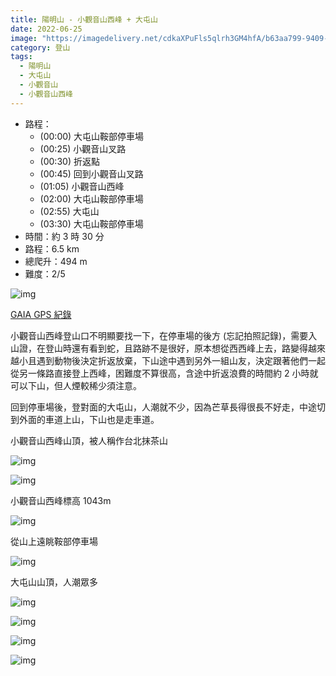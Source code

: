 ```yaml
---
title: 陽明山 - 小觀音山西峰 + 大屯山
date: 2022-06-25
image: "https://imagedelivery.net/cdkaXPuFls5qlrh3GM4hfA/b63aa799-9409-447b-9759-c7ab29245700/public"
category: 登山
tags:
  - 陽明山
  - 大屯山
  - 小觀音山
  - 小觀音山西峰
---
```


- 路程：
  - (00:00) 大屯山鞍部停車場
  - (00:25) 小觀音山叉路
  - (00:30) 折返點
  - (00:45) 回到小觀音山叉路
  - (01:05) 小觀音山西峰
  - (02:00) 大屯山鞍部停車場
  - (02:55) 大屯山
  - (03:30) 大屯山鞍部停車場
- 時間：約 3 時 30 分
- 路程：6.5 km
- 總爬升：494 m
- 難度：2/5

![img](https://imagedelivery.net/cdkaXPuFls5qlrh3GM4hfA/7918f351-059b-43f4-8b6d-58d39c96fc00/public)

[GAIA GPS 紀錄](https://www.gaiagps.com/datasummary/track/bd2c4a1ce12f0d535acba2447c082e5eea7be264/)

小觀音山西峰登山口不明顯要找一下，在停車場的後方 (忘記拍照記錄)，需要入山證，在登山時還有看到蛇，且路跡不是很好，原本想從西西峰上去，路變得越來越小且遇到動物後決定折返放棄，下山途中遇到另外一組山友，決定跟著他們一起從另一條路直接登上西峰，困難度不算很高，含途中折返浪費的時間約 2 小時就可以下山，但人煙較稀少須注意。

回到停車場後，登對面的大屯山，人潮就不少，因為芒草長得很長不好走，中途切到外面的車道上山，下山也是走車道。

小觀音山西峰山頂，被人稱作台北抹茶山

![img](https://imagedelivery.net/cdkaXPuFls5qlrh3GM4hfA/c2008b61-43ba-4cb6-1f39-f129fdaee700/public)

![img](https://imagedelivery.net/cdkaXPuFls5qlrh3GM4hfA/6d2dd7bd-9fca-412e-9e0a-6fed6000d300/public)

小觀音山西峰標高 1043m

![img](https://imagedelivery.net/cdkaXPuFls5qlrh3GM4hfA/25d60919-4b8e-423e-6e2f-abb066c3d200/public)

從山上遠眺鞍部停車場

![img](https://imagedelivery.net/cdkaXPuFls5qlrh3GM4hfA/2a326447-c3a8-4242-b633-ca3690ec8d00/public)

大屯山山頂，人潮眾多

![img](https://imagedelivery.net/cdkaXPuFls5qlrh3GM4hfA/2da3d437-1581-43c6-ac8e-69ac3a1fb500/public)

![img](https://imagedelivery.net/cdkaXPuFls5qlrh3GM4hfA/b63aa799-9409-447b-9759-c7ab29245700/public)

![img](https://imagedelivery.net/cdkaXPuFls5qlrh3GM4hfA/94b3c697-a552-4aed-3d22-f29254e9ca00/public)

![img](https://imagedelivery.net/cdkaXPuFls5qlrh3GM4hfA/aba78320-111d-45f0-8a62-b4bde2d53700/public)
